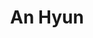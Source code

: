 ---
# Display name
title: An Hyun

# Is this the primary user of the site?
superuser: true

# Role/position
role: 'A student of the Department of Computer Science at Jeonbuk National University.' 

# Status emoji
status:
  icon: 🖥️

# Organizations/Affiliations
organizations: 
  - name: JEONBUK UNIVERSITY
    url: "https://www.jbnu.ac.kr/kor/"

# Short bio (displayed in user profile at end of posts)
bio: Study CV, Web Service


# Link to a PDF of your resume/CV from the About widget.
# To enable, copy your resume/CV to `static/files/cv.pdf` and uncomment the lines below.
# - icon: cv
#   icon_pack: ai
#   link: files/cv.pdf

# Enter email to display Gravatar (if Gravatar enabled in Config)
#email: ""
---